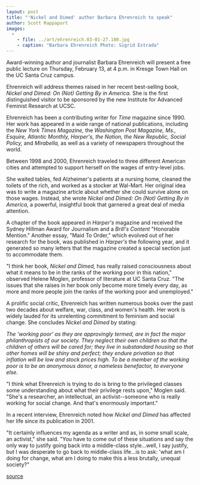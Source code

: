 ```yaml
---
layout: post
title: "'Nickel and Dimed' author Barbara Ehrenreich to speak"
author: Scott Rappaport
images:
  -
    - file: ../art/ehrenreich.03-01-27.180.jpg
    - caption: "Barbara Ehrenreich Photo: Sigrid Estrada"
---
```


Award-winning author and journalist Barbara Ehrenreich will present a free public lecture on Thursday, February 13, at 4 p.m. in Kresge Town Hall on the UC Santa Cruz campus.

Ehrenreich will address themes raised in her recent best-selling book, _Nickel and Dimed: On (Not) Getting By in America._ She is the first distinguished visitor to be sponsored by the new Institute for Advanced Feminist Research at UCSC.  

Ehrenreich has been a contributing writer for _Time_ magazine since 1990. Her work has appeared in a wide range of national publications, including the _New York Times Magazine,_ the _Washington Post Magazine,_ _Ms., Esquire, Atlantic Monthly, Harper's, _the_ Nation, _the_ New Republic, Social Policy,_ and _Mirabella,_ as well as a variety of newspapers throughout the world.  

Between 1998 and 2000, Ehrenreich traveled to three different American cities and attempted to support herself on the wages of entry-level jobs.

She waited tables, fed Alzheimer's patients at a nursing home, cleaned the toilets of the rich, and worked as a stocker at Wal-Mart. Her original idea was to write a magazine article about whether she could survive alone on those wages. Instead, she wrote _Nickel and Dimed: On (Not) Getting By in America,_ a powerful, insightful book that garnered a great deal of media attention.  

A chapter of the book appeared in _Harper's_ magazine and received the Sydney Hillman Award for Journalism and a _Brill's Content_ "Honorable Mention." Another essay, "Maid To Order," which evolved out of her research for the book, was published in _Harper's_ the following year, and it generated so many letters that the magazine created a special section just to accommodate them.   

"I think her book, _Nickel and Dimed,_ has really raised consciousness about what it means to be in the ranks of the working poor in this nation," observed Helene Moglen, professor of literature at UC Santa Cruz. "The issues that she raises in her book only become more timely every day, as more and more people join the ranks of the working poor and unemployed."

A prolific social critic, Ehrenreich has written numerous books over the past two decades about welfare, war, class, and women's health. Her work is widely lauded for its unrelenting commitment to feminism and social change. She concludes _Nickel and Dimed_ by stating:

_The 'working poor' as they are approvingly termed, are in fact the major philanthropists of our society. They neglect their own children so that the children of others will be cared for; they live in substandard housing so that other homes will be shiny and perfect; they endure privation so that inflation will be low and stock prices high. To be a member of the working poor is to be an anonymous donor, a nameless benefactor, to everyone else._

"I think what Ehrenreich is trying to do is bring to the privileged classes some understanding about what their privilege rests upon," Moglen said. "She's a researcher, an intellectual, an activist--someone who is really working for social change. And that's enormously important."

In a recent interview, Ehrenreich noted how _Nickel and Dimed_ has affected her life since its publication in 2001.  

"It certainly influences my agenda as a writer and as, in some small scale, an activist," she said. "You have to come out of these situations and say the only way to justify going back into a middle-class style...well, I say justify, but I was desperate to go back to middle-class life...is to ask: 'what am I doing for change, what am I doing to make this a less brutally, unequal society?"   

[source](http://www1.ucsc.edu/currents/02-03/01-27/lecture.html "Permalink to lecture")
